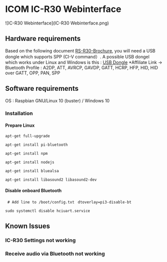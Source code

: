 # ICOM IC-R30 Webinterface

![IC-R30 Webinterface](IC-R30 Webinterface.png)

## Hardware requirements

Based on the following document [RS-R30-Brochure](doc/RS-R30-Brochure.pdf), you will need a USB dongle which supports SPP (CI-V command）.
A possible USB dongel which works under Linux and Windows is this : [USB Dongle](https://amzn.to/3o0EV8l) *Affiliate  Link
-> Bluetooth Profile : A2DP, ATT, AVRCP, GAVDP, GATT, HCRP, HFP, HID, HID over GATT, OPP, PAN, SPP

## Software requirements

OS : Raspbian GNU/Linux 10 (buster) / Windows 10

### Installation

#### Prepare Linux

`apt-get full-upgrade`

`apt-get install pi-bluetooth`

`apt-get install npm`

`apt-get install nodejs`

`apt-get install bluealsa`

`apt-get install libasound2 libasound2-dev`

#### Disable onboard Bluetooth

` # Add line to /boot/config.txt` 
` dtoverlay=pi3-disable-bt`

`sudo systemctl disable hciuart.service`




## Known Issues

### IC-R30 Settings not working

### Receive audio via Bluetooth not working




